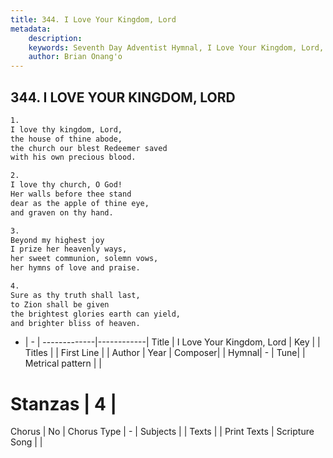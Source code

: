 ```yaml
---
title: 344. I Love Your Kingdom, Lord
metadata:
    description: 
    keywords: Seventh Day Adventist Hymnal, I Love Your Kingdom, Lord, , 
    author: Brian Onang'o
---
```



## 344. I LOVE YOUR KINGDOM, LORD

```txt
1.
I love thy kingdom, Lord,
the house of thine abode,
the church our blest Redeemer saved
with his own precious blood.

2.
I love thy church, O God!
Her walls before thee stand
dear as the apple of thine eye,
and graven on thy hand.

3.
Beyond my highest joy
I prize her heavenly ways,
her sweet communion, solemn vows,
her hymns of love and praise.

4.
Sure as thy truth shall last,
to Zion shall be given
the brightest glories earth can yield,
and brighter bliss of heaven.
```

- |   -  |
-------------|------------|
Title | I Love Your Kingdom, Lord |
Key |  |
Titles |  |
First Line |  |
Author | 
Year | 
Composer|  |
Hymnal|  - |
Tune|  |
Metrical pattern | |
# Stanzas | 4 |
Chorus | No |
Chorus Type | - |
Subjects |  |
Texts |  |
Print Texts | 
Scripture Song |  |
  
